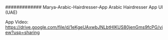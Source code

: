 #############
Marya-Arabic-Hairdresser-App
Arabic Hairdresser App UI (UAE)

App Video: https://drive.google.com/file/d/1eKgeUAxwbJNLbtHIKUS80jenGms9fcPG/view?usp=sharing

